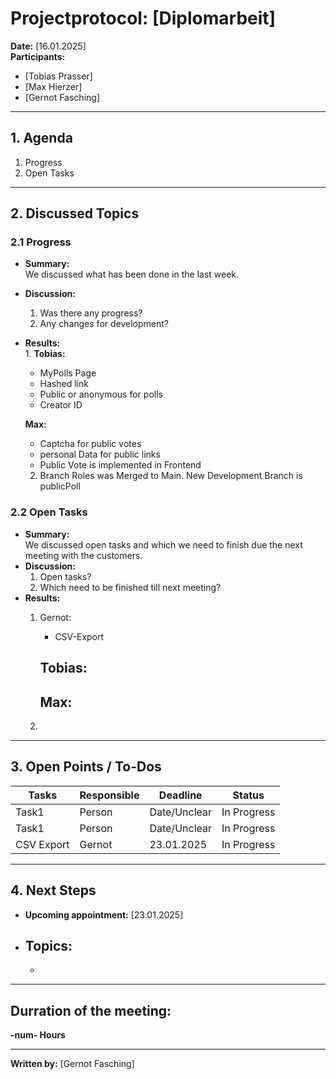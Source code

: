 # Projectprotocol: **[Diplomarbeit]**

**Date:** [16.01.2025]  
**Participants:**  
- [Tobias Prasser]  
- [Max Hierzer]  
- [Gernot Fasching]  

---

## 1. Agenda
1. Progress
2. Open Tasks

---

## 2. Discussed Topics
### 2.1 Progress
- **Summary:**  
  We discussed what has been done in the last week.
- **Discussion:**  
  1. Was there any progress?
  2. Any changes for development?
- **Results:**  
  1. 
    **Tobias:**
    - MyPolls Page
    - Hashed link
    - Public or anonymous for polls
    - Creator ID

    **Max:**
    - Captcha for public votes
    - personal Data for public links
    - Public Vote is implemented in Frontend

  2. Branch Roles was Merged to Main.
     New Development Branch is publicPoll

### 2.2 Open Tasks
- **Summary:**  
  We discussed open tasks and which we need to finish due the next meeting with the customers.
- **Discussion:**  
  1. Open tasks?
  2. Which need to be finished till next meeting?
- **Results:**  
  1. Gernot:
     - CSV-Export

     Tobias:
     - 

     Max:
     - 
  2. 

---

## 3. Open Points / To-Dos
| Tasks              | Responsible    | Deadline       | Status       |
|--------------------|----------------|----------------|--------------|
| Task1              | Person         | Date/Unclear   | In Progress  |
| Task1              | Person         | Date/Unclear   | In Progress  |
| CSV Export         | Gernot         | 23.01.2025     | In Progress  |

---

## 4. Next Steps
- **Upcoming appointment:** [23.01.2025]  
- **Topics:**  
  - 
  -   

---

## Durration of the meeting:
 **-num- Hours**

---

**Written by:** [Gernot Fasching]
